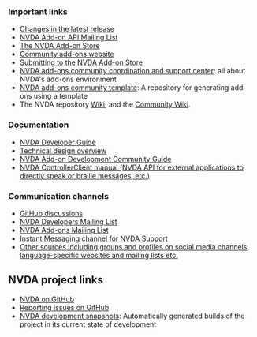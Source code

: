 ### Important links
* [Changes in the latest release](https://www.nvaccess.org/files/nvda/documentation/changes.html)
* [NVDA Add-on API Mailing List](https://groups.google.com/a/nvaccess.org/g/nvda-api)
* [The NVDA Add-on Store](https://www.nvaccess.org/files/nvda/documentation/userGuide.html#AddonsManager)
* [Community add-ons website](https://addons.nvda-project.org/)
* [Submitting to the NVDA Add-on Store](https://github.com/nvaccess/addon-datastore/blob/master/docs/submitters/submissionGuide.md)
* [NVDA add-ons community coordination and support center](https://github.com/nvdaaddons): all about NVDA's add-ons environment
* [NVDA add-ons community template](https://github.com/nvdaaddons/AddonTemplate): A repository for generating add-ons using a template
* The NVDA repository [Wiki](https://github.com/nvaccess/nvda/wiki), and the [Community Wiki](https://github.com/nvaccess/nvda-community/wiki).

### Documentation
* [NVDA Developer Guide](https://www.nvaccess.org/files/nvda/documentation/developerGuide.html)
* [Technical design overview](../design/technicalDesignOverview.md)
* [NVDA Add-on Development Community Guide](https://github.com/nvdaaddons/DevGuide/wiki/NVDA-Add-on-Development-Guide)
* [NVDA ControllerClient manual (NVDA API for external applications to directly speak or braille messages, etc.)](../../extras/controllerClient)

### Communication channels
* [GitHub discussions](https://github.com/nvaccess/nvda/discussions)
* [NVDA Developers Mailing List](https://groups.io/g/nvda-devel)
* [NVDA Add-ons Mailing List](https://groups.io/g/nvda-addons)
* [Instant Messaging channel for NVDA Support](https://gitter.im/nvaccess/NVDA)
* [Other sources including groups and profiles on social media channels, language-specific websites and mailing lists etc.](https://github.com/nvaccess/nvda-community/wiki/Connect)

## NVDA project links
* [NVDA on GitHub](https://github.com/nvaccess/nvda)
* [Reporting issues on GitHub](../issues/readme.md)
* [NVDA development snapshots](https://www.nvaccess.org/files/nvda/snapshots/): Automatically generated builds of the project in its current state of development
